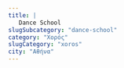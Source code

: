 ```yaml
---
title: |
   Dance School
slugSubcategory: "dance-school"
category: "Χορός"
slugCategory: "xoros"
city: "Αθήνα"
---
```


